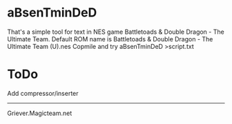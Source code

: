 aBsenTminDeD
============
That's a simple tool for text in NES game Battletoads & Double Dragon - The Ultimate Team.
Default ROM name is Battletoads & Double Dragon - The Ultimate Team (U).nes
Copmile and try aBsenTminDeD >script.txt

ToDo
====
Add compressor/inserter
_____________________
Griever.Magicteam.net
